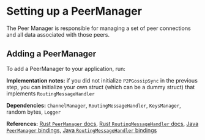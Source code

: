 # Setting up a PeerManager

The Peer Manager is responsible for managing a set of peer connections and all data associated with those peers.


## Adding a PeerManager

To add a PeerManager to your application, run:

<CodeSwitcher :languages="{rust:'Rust', kotlin:'Kotlin', swift:'Swift'}">
  <template v-slot:rust>

  ```rust
  use lightning::ln::peer_handler::{PeerManager};

  let mut ephemeral_bytes = [0; 32];
  rand::thread_rng().fill_bytes(&mut ephemeral_bytes);

  let lightning_msg_handler = MessageHandler {
    chan_handler: &channel_manager,
    route_handler: &gossip_sync,
  };

  let ignoring_custom_msg_handler = IgnoringMessageHandler {};
  let peer_manager = PeerManager::new(
      lightning_msg_handler,
      keys_manager.get_node_secret(),
      &ephemeral_bytes,
      &logger,
      &ignoring_custom_msg_handler,
  );
  ```
  </template>

  <template v-slot:kotlin>
 
  ```java
  import org.ldk.structs.PeerManager
  
  val peerManager: PeerManager = channelManagerConstructor.peer_manager;
  ```

  </template>

  <template v-slot:swift>
 
  ```Swift
  import LightningDevKit
  
  let peerManager: PeerManager = channelManagerConstructor.peerManager
  ```

  </template>

</CodeSwitcher>

**Implementation notes:** if you did not initialize `P2PGossipSync` in the previous step, you can initialize your own struct (which can be a dummy struct) that implements `RoutingMessageHandler`

**Dependencies:** `ChannelManager`, `RoutingMessageHandler`, `KeysManager`, random bytes, `Logger`

**References:** [Rust `PeerManager` docs](https://docs.rs/lightning/*/lightning/ln/peer_handler/struct.PeerManager.html), [Rust `RoutingMessageHandler` docs](https://docs.rs/lightning/*/lightning/ln/msgs/trait.RoutingMessageHandler.html), [Java `PeerManager` bindings](https://github.com/lightningdevkit/ldk-garbagecollected/blob/main/src/main/java/org/ldk/structs/PeerManager.java), [Java `RoutingMessageHandler` bindings](https://github.com/lightningdevkit/ldk-garbagecollected/blob/main/src/main/java/org/ldk/structs/RoutingMessageHandler.java)